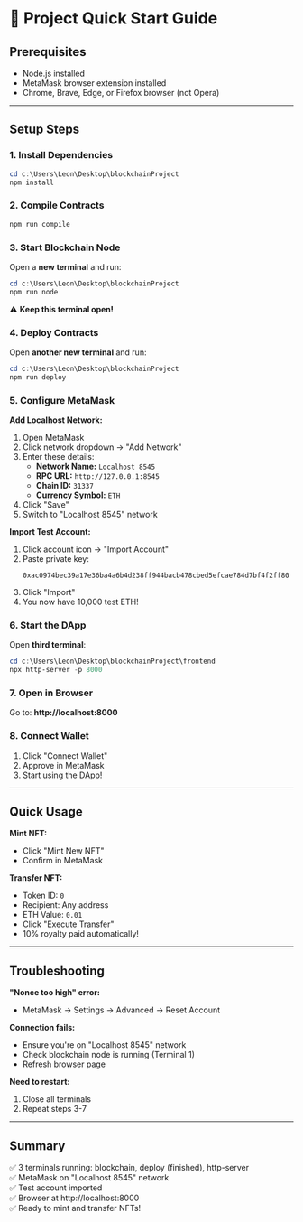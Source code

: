# 🚀 Project Quick Start Guide

## Prerequisites
- Node.js installed
- MetaMask browser extension installed
- Chrome, Brave, Edge, or Firefox browser (not Opera)

---

## Setup Steps

### 1. Install Dependencies
```powershell
cd c:\Users\Leon\Desktop\blockchainProject
npm install
```

### 2. Compile Contracts
```powershell
npm run compile
```

### 3. Start Blockchain Node
Open a **new terminal** and run:
```powershell
cd c:\Users\Leon\Desktop\blockchainProject
npm run node
```
⚠️ **Keep this terminal open!**

### 4. Deploy Contracts
Open **another new terminal** and run:
```powershell
cd c:\Users\Leon\Desktop\blockchainProject
npm run deploy
```

### 5. Configure MetaMask

**Add Localhost Network:**
1. Open MetaMask
2. Click network dropdown → "Add Network"
3. Enter these details:
   - **Network Name:** `Localhost 8545`
   - **RPC URL:** `http://127.0.0.1:8545`
   - **Chain ID:** `31337`
   - **Currency Symbol:** `ETH`
4. Click "Save"
5. Switch to "Localhost 8545" network

**Import Test Account:**
1. Click account icon → "Import Account"
2. Paste private key:
   ```
   0xac0974bec39a17e36ba4a6b4d238ff944bacb478cbed5efcae784d7bf4f2ff80
   ```
3. Click "Import"
4. You now have 10,000 test ETH!

### 6. Start the DApp
Open **third terminal**:
```powershell
cd c:\Users\Leon\Desktop\blockchainProject\frontend
npx http-server -p 8000
```

### 7. Open in Browser
Go to: **http://localhost:8000**

### 8. Connect Wallet
1. Click "Connect Wallet"
2. Approve in MetaMask
3. Start using the DApp!

---

## Quick Usage

**Mint NFT:**
- Click "Mint New NFT"
- Confirm in MetaMask

**Transfer NFT:**
- Token ID: `0`
- Recipient: Any address
- ETH Value: `0.01`
- Click "Execute Transfer"
- 10% royalty paid automatically!

---

## Troubleshooting

**"Nonce too high" error:**
- MetaMask → Settings → Advanced → Reset Account

**Connection fails:**
- Ensure you're on "Localhost 8545" network
- Check blockchain node is running (Terminal 1)
- Refresh browser page

**Need to restart:**
1. Close all terminals
2. Repeat steps 3-7

---

## Summary
✅ 3 terminals running: blockchain, deploy (finished), http-server  
✅ MetaMask on "Localhost 8545" network  
✅ Test account imported  
✅ Browser at http://localhost:8000  
✅ Ready to mint and transfer NFTs!
